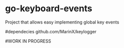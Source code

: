 # go-keyboard-events
Project that allows easy implementing global key events

#dependecies
github.com/MarinX/keylogger

#WORK IN PROGRESS
